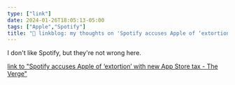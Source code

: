 ```yaml
---
type: ["link"]
date: 2024-01-26T18:05:13-05:00
tags: ["Apple","Spotify"]
title: "🔗 linkblog: my thoughts on 'Spotify accuses Apple of ‘extortion’ with new App Store tax - The Verge'"
---
```

I don't like Spotify, but they're not wrong here.

[link to "Spotify accuses Apple of ‘extortion’ with new App Store tax - The Verge"](https://www.theverge.com/2024/1/26/24052162/spotify-apple-app-store-tax-eu-dma)
